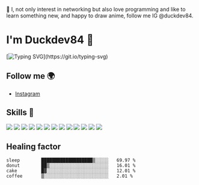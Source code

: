👀 I, not only interest in networking but also love programming and like to learn something new, and happy to draw anime, follow me IG @duckdev84.
# I'm Duckdev84 👀

[![Typing SVG](https://readme-typing-svg.herokuapp.com?lines=Art+and+development+are+in+my+life.)](https://git.io/typing-svg)

## Follow me 🌍

- [Instagram](https://www.instagram.com/duckdev84/)

## Skills 🚀

![](https://img.shields.io/badge/HTML5-E34F26?style=for-the-badge&logo=html5&logoColor=white)
![](https://img.shields.io/badge/JavaScript-F7DF1E?style=for-the-badge&logo=javascript&logoColor=black)
![](https://img.shields.io/badge/Node.js-43853D?style=for-the-badge&logo=node.js&logoColor=white)
![](https://img.shields.io/badge/CSS3-1572B6?style=for-the-badge&logo=css3&logoColor=white)
![](https://img.shields.io/badge/Sass-CC6699?style=for-the-badge&logo=sass&logoColor=white)
![](https://img.shields.io/badge/Express.js-404D59?style=for-the-badge)
![](https://img.shields.io/badge/React-20232A?style=for-the-badge&logo=react&logoColor=61DAFB)
![](https://img.shields.io/badge/Tailwind_CSS-38B2AC?style=for-the-badge&logo=tailwind-css&logoColor=white)
![](https://img.shields.io/badge/Bootstrap-563D7C?style=for-the-badge&logo=bootstrap&logoColor=white)
![](https://img.shields.io/badge/Material--UI-0081CB?style=for-the-badge&logo=material-ui&logoColor=white)
![](https://img.shields.io/badge/Redux-593D88?style=for-the-badge&logo=redux&logoColor=white)
![](https://img.shields.io/badge/MongoDB-4EA94B?style=for-the-badge&logo=mongodb&logoColor=white)
![](https://img.shields.io/badge/Google_Cloud-4285F4?style=for-the-badge&logo=google-cloud&logoColor=white)

## Healing factor

<!--START_SECTION:waka-->
```text
sleep        ███████████████████▒░░░░░   69.97 % 
donut        ██▒░░░░░░░░░░░░░░░░░░░░░░   16.01 % 
cake         █▓░░░░░░░░░░░░░░░░░░░░░░░   12.01 % 
coffee       ▒░░░░░░░░░░░░░░░░░░░░░░░░   2.01 % 
```
<!--END_SECTION:waka-->
